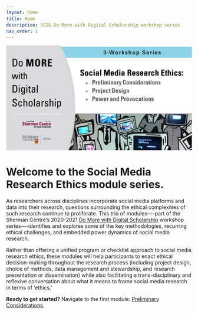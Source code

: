 ```yaml
---
layout: home
title: Home
description: SCDS Do More with Digital Scholarship workshop series
nav_order: 1
---
```


<img src="assets/img/dmds-smre.png" alt="Workshop Title Slide" width="720">

<!-- Edit the content below for the workshop in question. Once you're ready to publish, remove the comment characters e.g. "<!--" at the start and end -->

# Welcome to the Social Media Research Ethics module series.
As researchers across disciplines incorporate social media platforms and data into their research, questions surrounding the ethical complexities of such research continue to proliferate. This trio of modules—-part of the Sherman Centre’s 2020-2021 [Do More with Digital Scholarship](https://scds.ca/events/dmds/2020-2021/) workshop series—-identifies and explores some of the key methodologies, recurring ethical challenges, and embedded power dynamics of social media research.  

Rather than offering a unified program or checklist approach to social media research ethics, these modules will help participants to enact ethical decision-making throughout the research process (including project design, choice of methods, data management and stewardship, and research presentation or dissemination) while also facilitating a trans-disciplinary and reflexive conversation about what it means to frame social media research in terms of ‘ethics.’

**Ready to get started?** Navigate to the first module: [Preliminary Considerations](module1).




<!--
<img src="assets/img/dmds-tableau.png" alt="Workshop Title Slide" width="720">



You might not think of numbers and locations as Humanities data, but it all depends on how you use them! Working with numeric and spatial data, you will learn how to create visualizations in [Tableau](https://www.tableau.com/).

Proceed to the [Preparation](preparation) page to get started.
-->

